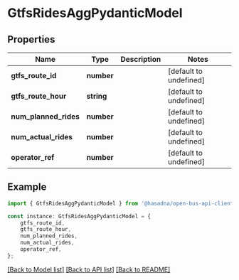 # GtfsRidesAggPydanticModel


## Properties

Name | Type | Description | Notes
------------ | ------------- | ------------- | -------------
**gtfs_route_id** | **number** |  | [default to undefined]
**gtfs_route_hour** | **string** |  | [default to undefined]
**num_planned_rides** | **number** |  | [default to undefined]
**num_actual_rides** | **number** |  | [default to undefined]
**operator_ref** | **number** |  | [default to undefined]

## Example

```typescript
import { GtfsRidesAggPydanticModel } from '@hasadna/open-bus-api-client';

const instance: GtfsRidesAggPydanticModel = {
    gtfs_route_id,
    gtfs_route_hour,
    num_planned_rides,
    num_actual_rides,
    operator_ref,
};
```

[[Back to Model list]](../README.md#documentation-for-models) [[Back to API list]](../README.md#documentation-for-api-endpoints) [[Back to README]](../README.md)

